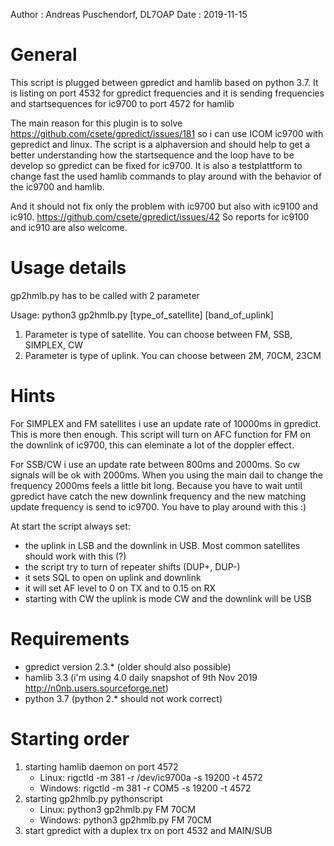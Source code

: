 Author  : Andreas Puschendorf, DL7OAP
Date    : 2019-11-15


# General

This script is plugged between gpredict and hamlib based on python 3.7.
It is listing on port 4532 for gpredict frequencies
and it is sending frequencies and startsequences for ic9700 to port 4572 for hamlib

The main reason for this plugin is to solve https://github.com/csete/gpredict/issues/181
so i can use ICOM ic9700 with gepredict and linux. The script is a alphaversion and should
help to get a better understanding how the startsequence and the loop have to be develop
so gpredict can be fixed for ic9700. It is also a testplattform to change fast the
used hamlib commands to play around with the behavior of the ic9700 and hamlib.

And it should not fix only the problem with ic9700 but also with ic9100 and ic910.
https://github.com/csete/gpredict/issues/42
So reports for ic9100 and ic910 are also welcome.


# Usage details

gp2hmlb.py has to be called with 2 parameter

Usage: python3 gp2hmlb.py [type_of_satellite] [band_of_uplink]

1. Parameter is type of satellite. You can choose between FM, SSB, SIMPLEX, CW
2. Parameter is type of uplink. You can choose between 2M, 70CM, 23CM


# Hints

For SIMPLEX and FM satellites i use an update rate of 10000ms in gpredict. This is more then enough.
This script will turn on AFC function for FM  on the downlink of ic9700, this can eleminate a lot of the doppler effect.

For SSB/CW i use an update rate between 800ms and 2000ms. So cw signals will be ok with 2000ms.
When you using the main dail to change the frequency 2000ms feels a little bit long. Because you have
to wait until gpredict have catch the new downlink frequency and the new matching update frequency is
send to ic9700. You have to play around with this :)

At start the script always set:
* the uplink in LSB and the downlink in USB. Most common satellites should work with this (?)
* the script try to turn of repeater shifts (DUP+, DUP-)
* it sets SQL to open on uplink and downlink
* it will set AF level to 0 on TX and to 0.15 on RX
* starting with CW the uplink is mode CW and the downlink will be USB


# Requirements

* gpredict version 2.3.* (older should also possible)
* hamlib 3.3 (i'm using 4.0 daily snapshot of 9th Nov 2019 http://n0nb.users.sourceforge.net)
* python 3.7 (python 2.* should not work correct)


# Starting order

1. starting hamlib daemon on port 4572
    * Linux:      rigctld -m 381 -r /dev/ic9700a -s 19200 -t 4572
    * Windows:    rigctld -m 381 -r COM5 -s 19200 -t 4572
2. starting gp2hmlb.py pythonscript
    * Linux:      python3 gp2hmlb.py FM 70CM
    * Windows:    python3 gp2hmlb.py FM 70CM
3. start gpredict with a duplex trx on port 4532 and MAIN/SUB





